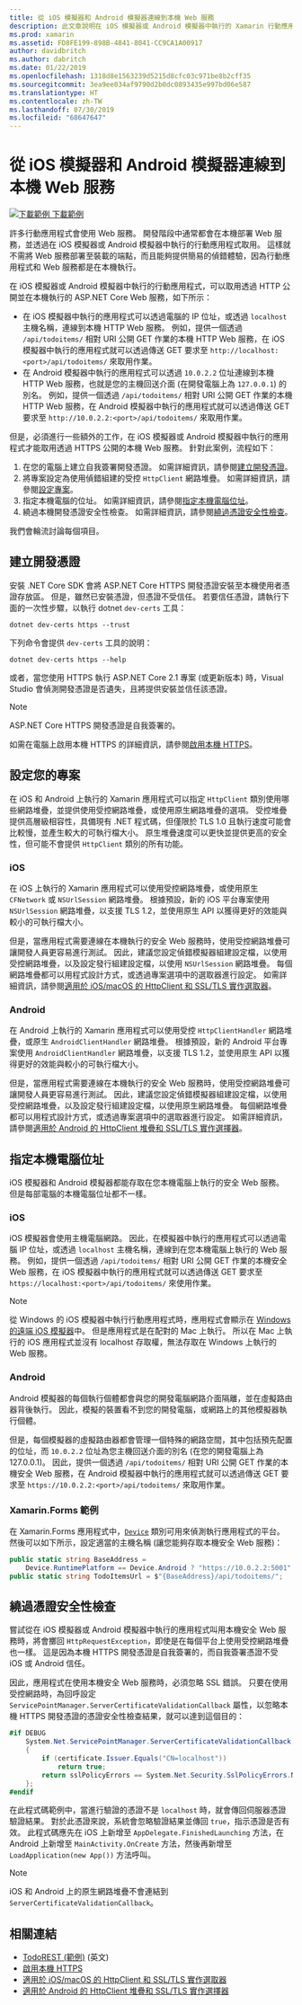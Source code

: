 ```yaml
---
title: 從 iOS 模擬器和 Android 模擬器連線到本機 Web 服務
description: 此文章說明在 iOS 模擬器或 Android 模擬器中執行的 Xamarin 行動應用程式，能夠如何使用在本機執行的 ASP.NET Core Web 服務。
ms.prod: xamarin
ms.assetid: FD8FE199-898B-4841-8041-CC9CA1A00917
author: davidbritch
ms.author: dabritch
ms.date: 01/22/2019
ms.openlocfilehash: 1318d8e1563239d5215d8cfc03c971be8b2cff35
ms.sourcegitcommit: 3ea9ee034af9790d2b0dc0893435e997bd06e587
ms.translationtype: HT
ms.contentlocale: zh-TW
ms.lasthandoff: 07/30/2019
ms.locfileid: "68647647"
---
```

# <a name="connect-to-local-web-services-from-ios-simulators-and-android-emulators"></a>從 iOS 模擬器和 Android 模擬器連線到本機 Web 服務

[![下載範例](~/media/shared/download.png) 下載範例](https://docs.microsoft.com/samples/xamarin/xamarin-forms-samples/webservices-todorest/)

許多行動應用程式會使用 Web 服務。 開發階段中通常都會在本機部署 Web 服務，並透過在 iOS 模擬器或 Android 模擬器中執行的行動應用程式取用。 這樣就不需將 Web 服務部署至裝載的端點，而且能夠提供簡易的偵錯體驗，因為行動應用程式和 Web 服務都是在本機執行。

在 iOS 模擬器或 Android 模擬器中執行的行動應用程式，可以取用透過 HTTP 公開並在本機執行的 ASP.NET Core Web 服務，如下所示：

- 在 iOS 模擬器中執行的應用程式可以透過電腦的 IP 位址，或透過 `localhost` 主機名稱，連線到本機 HTTP Web 服務。 例如，提供一個透過 `/api/todoitems/` 相對 URI 公開 GET 作業的本機 HTTP Web 服務，在 iOS 模擬器中執行的應用程式就可以透過傳送 GET 要求至 `http://localhost:<port>/api/todoitems/` 來取用作業。
- 在 Android 模擬器中執行的應用程式可以透過 `10.0.2.2` 位址連線到本機 HTTP Web 服務，也就是您的主機回送介面 (在開發電腦上為 `127.0.0.1`) 的別名。 例如，提供一個透過 `/api/todoitems/` 相對 URI 公開 GET 作業的本機 HTTP Web 服務，在 Android 模擬器中執行的應用程式就可以透過傳送 GET 要求至 `http://10.0.2.2:<port>/api/todoitems/` 來取用作業。

但是，必須進行一些額外的工作，在 iOS 模擬器或 Android 模擬器中執行的應用程式才能取用透過 HTTPS 公開的本機 Web 服務。 針對此案例，流程如下：

1. 在您的電腦上建立自我簽署開發憑證。 如需詳細資訊，請參閱[建立開發憑證](#create-a-development-certificate)。
1. 將專案設定為使用偵錯組建的受控 `HttpClient` 網路堆疊。 如需詳細資訊，請參閱[設定專案](#configure-your-project)。
1. 指定本機電腦的位址。 如需詳細資訊，請參閱[指定本機電腦位址](#specify-the-local-machine-address)。
1. 繞過本機開發憑證安全性檢查。 如需詳細資訊，請參閱[繞過憑證安全性檢查](#bypass-the-certificate-security-check)。

我們會輪流討論每個項目。

## <a name="create-a-development-certificate"></a>建立開發憑證

安裝 .NET Core SDK 會將 ASP.NET Core HTTPS 開發憑證安裝至本機使用者憑證存放區。 但是，雖然已安裝憑證，但憑證不受信任。 若要信任憑證，請執行下面的一次性步驟，以執行 dotnet `dev-certs` 工具：

```console
dotnet dev-certs https --trust
```

下列命令會提供 `dev-certs` 工具的說明：

```console
dotnet dev-certs https --help
```

或者，當您使用 HTTPS 執行 ASP.NET Core 2.1 專案 (或更新版本) 時，Visual Studio 會偵測開發憑證是否遺失，且將提供安裝並信任該憑證。

> [!NOTE]
> ASP.NET Core HTTPS 開發憑證是自我簽署的。

如需在電腦上啟用本機 HTTPS 的詳細資訊，請參閱[啟用本機 HTTPS](/aspnet/core/getting-started#enable-local-https)。

## <a name="configure-your-project"></a>設定您的專案

在 iOS 和 Android 上執行的 Xamarin 應用程式可以指定 `HttpClient` 類別使用哪些網路堆疊，並提供使用受控網路堆疊，或使用原生網路堆疊的選項。 受控堆疊提供高層級相容性，具備現有 .NET 程式碼，但僅限於 TLS 1.0 且執行速度可能會比較慢，並產生較大的可執行檔大小。 原生堆疊速度可以更快並提供更高的安全性，但可能不會提供 `HttpClient` 類別的所有功能。

### <a name="ios"></a>iOS

在 iOS 上執行的 Xamarin 應用程式可以使用受控網路堆疊，或使用原生 `CFNetwork` 或 `NSUrlSession` 網路堆疊。 根據預設，新的 iOS 平台專案使用 `NSUrlSession` 網路堆疊，以支援 TLS 1.2，並使用原生 API 以獲得更好的效能與較小的可執行檔大小。

但是，當應用程式需要連線在本機執行的安全 Web 服務時，使用受控網路堆疊可讓開發人員更容易進行測試。 因此，建議您設定偵錯模擬器組建設定檔，以使用受控網路堆疊，以及設定發行組建設定檔，以使用 `NSUrlSession` 網路堆疊。 每個網路堆疊都可以用程式設計方式，或透過專案選項中的選取器進行設定。 如需詳細資訊，請參閱[適用於 iOS/macOS 的 HttpClient 和 SSL/TLS 實作選取器](~/cross-platform/macios/http-stack.md)。

### <a name="android"></a>Android

在 Android 上執行的 Xamarin 應用程式可以使用受控 `HttpClientHandler` 網路堆疊，或原生 `AndroidClientHandler` 網路堆疊。 根據預設，新的 Android 平台專案使用 `AndroidClientHandler` 網路堆疊，以支援 TLS 1.2，並使用原生 API 以獲得更好的效能與較小的可執行檔大小。

但是，當應用程式需要連線在本機執行的安全 Web 服務時，使用受控網路堆疊可讓開發人員更容易進行測試。 因此，建議您設定偵錯模擬器組建設定檔，以使用受控網路堆疊，以及設定發行組建設定檔，以使用原生網路堆疊。 每個網路堆疊都可以用程式設計方式，或透過專案選項中的選取器進行設定。 如需詳細資訊，請參閱[適用於 Android 的 HttpClient 堆疊和 SSL/TLS 實作選擇器](~/android/app-fundamentals/http-stack.md)。

## <a name="specify-the-local-machine-address"></a>指定本機電腦位址

iOS 模擬器和 Android 模擬器都能存取在您本機電腦上執行的安全 Web 服務。 但是每部電腦的本機電腦位址都不一樣。

### <a name="ios"></a>iOS

iOS 模擬器會使用主機電腦網路。 因此，在模擬器中執行的應用程式可以透過電腦 IP 位址，或透過 `localhost` 主機名稱，連線到在您本機電腦上執行的 Web 服務。 例如，提供一個透過 `/api/todoitems/` 相對 URI 公開 GET 作業的本機安全 Web 服務，在 iOS 模擬器中執行的應用程式就可以透過傳送 GET 要求至 `https://localhost:<port>/api/todoitems/` 來使用作業。

> [!NOTE]
> 從 Windows 的 iOS 模擬器中執行行動應用程式時，應用程式會顯示在 [Windows 的遠端 iOS 模擬器](~/tools/ios-simulator/index.md)中。 但是應用程式是在配對的 Mac 上執行。 所以在 Mac 上執行的 iOS 應用程式並沒有 localhost 存取權，無法存取在 Windows 上執行的 Web 服務。

### <a name="android"></a>Android

Android 模擬器的每個執行個體都會與您的開發電腦網路介面隔離，並在虛擬路由器背後執行。 因此，模擬的裝置看不到您的開發電腦，或網路上的其他模擬器執行個體。

但是，每個模擬器的虛擬路由器都會管理一個特殊的網路空間，其中包括預先配置的位址，而 `10.0.2.2` 位址為您主機回送介面的別名 (在您的開發電腦上為 127.0.0.1)。 因此，提供一個透過 `/api/todoitems/` 相對 URI 公開 GET 作業的本機安全 Web 服務，在 Android 模擬器中執行的應用程式就可以透過傳送 GET 要求至 `https://10.0.2.2:<port>/api/todoitems/` 來取用作業。

### <a name="xamarinforms-example"></a>Xamarin.Forms 範例

在 Xamarin.Forms 應用程式中，[`Device`](xref:Xamarin.Forms.Device) 類別可用來偵測執行應用程式的平台。 然後可以如下所示，設定適當的主機名稱 (讓您能夠存取本機安全 Web 服務)：

```csharp
public static string BaseAddress =
    Device.RuntimePlatform == Device.Android ? "https://10.0.2.2:5001" : "https://localhost:5001";
public static string TodoItemsUrl = $"{BaseAddress}/api/todoitems/";
```

## <a name="bypass-the-certificate-security-check"></a>繞過憑證安全性檢查

嘗試從在 iOS 模擬器或 Android 模擬器中執行的應用程式叫用本機安全 Web 服務時，將會擲回 `HttpRequestException`，即使是在每個平台上使用受控網路堆疊也一樣。 這是因為本機 HTTPS 開發憑證是自我簽署的，而自我簽署憑證不受 iOS 或 Android 信任。

因此，應用程式在使用本機安全 Web 服務時，必須忽略 SSL 錯誤。 只要在使用受控網路時，為回呼設定 `ServicePointManager.ServerCertificateValidationCallback` 屬性，以忽略本機 HTTPS 開發憑證的憑證安全性檢查結果，就可以達到這個目的：

```csharp
#if DEBUG
    System.Net.ServicePointManager.ServerCertificateValidationCallback += (sender, certificate, chain, sslPolicyErrors) =>
    {
        if (certificate.Issuer.Equals("CN=localhost"))
            return true;
        return sslPolicyErrors == System.Net.Security.SslPolicyErrors.None;
    };
#endif
```

在此程式碼範例中，當進行驗證的憑證不是 `localhost` 時，就會傳回伺服器憑證驗證結果。 對於此憑證來說，系統會忽略驗證結果並傳回 `true`，指示憑證是否有效。 此程式碼應先在 iOS 上新增至 `AppDelegate.FinishedLaunching` 方法，在 Android 上新增至 `MainActivity.OnCreate` 方法，然後再新增至 `LoadApplication(new App())` 方法呼叫。

> [!NOTE]
> iOS 和 Android 上的原生網路堆疊不會連結到 `ServerCertificateValidationCallback`。

## <a name="related-links"></a>相關連結

- [TodoREST (範例)](https://docs.microsoft.com/samples/xamarin/xamarin-forms-samples/webservices-todorest/) \(英文\)
- [啟用本機 HTTPS](/aspnet/core/getting-started#enable-local-https)
- [適用於 iOS/macOS 的 HttpClient 和 SSL/TLS 實作選取器](~/cross-platform/macios/http-stack.md)
- [適用於 Android 的 HttpClient 堆疊和 SSL/TLS 實作選擇器](~/android/app-fundamentals/http-stack.md)

